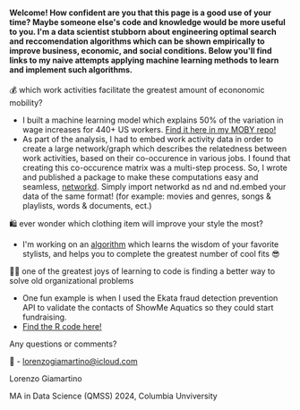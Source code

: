 

#### Welcome! How confident are you that this page is a good use of your time? Maybe someone else's code and knowledge would be more useful to you. I'm a data scientist stubborn about engineering optimal search and reccomendation algorithms which can be shown empirically to improve business, economic, and social conditions. Below you'll find links to my naive attempts applying machine learning methods to learn and implement such algorithms. 

💰 which work activities facilitate the greatest amount of econonomic mobility? 
   - I built a machine learning model which explains 50% of the variation in wage increases for 440+ US workers. [Find it here in my MOBY repo!](https://github.com/lorenzosg/MOBY)
   - As part of the analysis, I had to embed work activity data in order to create a large network/graph which describes the relatedness between work activities, based on their co-occurence in various jobs. I found that creating this co-occurence matrix was a multi-step process. So, I wrote and published a package to make these computations easy and seamless, [networkd](https://github.com/lorenzosg/networkD). Simply import networkd as nd and nd.embed your data of the same format! (for example: movies and genres, songs & playlists, words & documents, ect.)

🛍️ ever wonder which clothing item will improve your style the most?
   - I'm working on an [algorithm](https://github.com/lorenzosg/no-scroll) which learns the wisdom of your favorite stylists, and helps you to complete the greatest number of cool fits 😎

👷‍♂️ one of the greatest joys of learning to code is finding a better way to solve old organizational problems
   - One fun example is when I used the Ekata fraud detection prevention API to validate the contacts of ShowMe Aquatics so they could start fundraising.
   - [Find the R code here!](https://github.com/lorenzosg/database-updating)


    
Any questions or comments?

📧 - lorenzogiamartino@icloud.com

Lorenzo Giamartino

MA in Data Science (QMSS) 2024, Columbia Unviversity 
